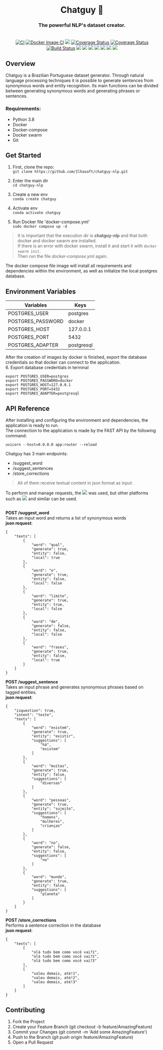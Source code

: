<div align="center">


# Chatguy 🤖
### The powerful NLP's dataset creator.  <br><br>

[![CI](https://github.com/Ilhasoft/chatguy-nlp/actions/workflows/tests.yml/badge.svg)](https://github.com/Ilhasoft/chatguy-nlp/actions/workflows/tests.yml)
[![Docker Image CI](https://github.com/Ilhasoft/chatguy-nlp/actions/workflows/docker-image.yml/badge.svg)](https://github.com/Ilhasoft/chatguy-nlp/actions/workflows/docker-image.yml)
[![](https://github.com/Ilhasoft/chatguy-nlp/actions/workflows/Tests.yml/badge.svg)]()
[![Coverage Status](https://coveralls.io/repos/github/Ilhasoft/chatguy-nlp/badge.svg?branch=main)](https://coveralls.io/github/Ilhasoft/chatguy-nlp?branch=main)
[![Coverage Status](https://coveralls.io/repos/github/Ilhasoft/chatguy-nlp/badge.svg?branch=main)](https://coveralls.io/github/Ilhasoft/chatguy-nlp?branch=dev)
[![Build Status](https://app.travis-ci.com/Ilhasoft/chatguy-nlp.svg?branch=main)](https://app.travis-ci.com/Ilhasoft/chatguy-nlp)
[![](https://img.shields.io/github/last-commit/Ilhasoft/chatguy-nlp)]()
[![](https://img.shields.io/github/contributors/Ilhasoft/chatguy-nlp)]()
[![](https://img.shields.io/github/issues-pr/Ilhasoft/chatguy-nlp)]()
[![](https://img.shields.io/github/v/tag/Ilhasoft/chatguy-nlp)]()
[![](https://img.shields.io/github/v/release/Ilhasoft/chatguy-nlp)]()
[![](https://img.shields.io/github/languages/top/Ilhasoft/chatguy-nlp)]()
[![](https://img.shields.io/badge/python-3.8-informational)]()


</div>

## Overview
Chatguy is a Brazilian Portuguese dataset generator. Through natural language processing techniques it is possible to generate sentences from synonymous words and entity recognition. Its main functions can be divided between generating synonymous words and generating phrases or sentences.

### Requirements: <br>
- Python 3.8 <br>
- Docker <br>
- Docker-compose <br>
- Docker swarm <br>
- Git <br>

## Get Started

1. First, clone the repo: <br>
```git clone https://github.com/Ilhasoft/chatguy-nlp.git  ``` <br>

2. Enter the main dir <br>
```cd chatguy-nlp  ``` 

3. Create a new env <br>
```conda create chatguy  ``` 

3. Activate env <br>
```conda activate chatguy  ``` 

4. Run Docker file 'docker-compose.yml' <br>
```sudo docker compose up -d ``` 

> It is important that the execution dir is **chatguy-nlp** and that both docker and docker swarm are installed. <br> If there is an error with docker swarm, install it and start it with ``` docker swarm init ```. <br> Then run the file *docker-compose.yml* again. <br>

The docker compose file image will install all requirements and dependencies within the environment, as well as initialize the local postgres database.

## Environment Variables
|Variables|Keys|
|------------|------------|
|POSTGRES_USER|postgres|
|POSTGRES_PASSWORD|docker|
|POSTGRES_HOST|127.0.0.1|
|POSTGRES_PORT|5432|
|POSTGRES_ADAPTER|postgresql|

After the creation of images by docker is finished, export the database credentials so that docker can connect to the application. <br>
6. Export database credentials in terminal <br>
``` 
export POSTGRES_USER=postgres
export POSTGRES_PASSWORD=docker
export POSTGRES_HOST=127.0.0.1
export POSTGRES_PORT=5432
export POSTGRES_ADAPTER=postgresql
``` 

## API Reference <br>
After installing and configuring the environment and dependencies, the application is ready to run. <br>
The connection to the application is made by the FAST API by the following command: <br>
```
uvicorn --host=0.0.0.0 app:router --reload
``` 

Chatguy has 3 main endpoints: <br>
- /suggest_word <br>
- /suggest_sentences <br>
- /store_corrections <br>

> All of them receive textual content in json format as input. <br>

To perform and manage requests, the [![](https://img.shields.io/badge/Insomnia-5849be?style=for-the-badge&logo=Insomnia&logoColor=white)]() was used, but other platforms such as [![]( https://img.shields.io/badge/Postman-FF6C37?style=for-the-badge&logo=Postman&logoColor=white )]() and similar can be used.

##
**POST /suggest_word** <br>
Takes an input word and returns a list of synonymous words <br>
**json request**:
``` 
{
	"texts": [
		{
			"word": "qual",
			"generate": true,
			"entity": false,
			"local": true
		},
		{
			"word": "o",
			"generate": true,
			"entity": false,
			"local": false
		},
		{
			"word": "limite",
			"generate": true,
			"entity": true,
			"local": false
		},
		{
			"word": "de",
			"generate": false,
			"entity": false,
			"local": false
		},
		{
			"word": "frases",
			"generate": true,
			"entity": false,
			"local": true
		}
	]
}
``` 

**POST /suggest_sentence** <br>
Takes an input phrase and generates synonymous phrases based on tagged entities. <br>
**json request**:
``` 
{
	"isquestion": true,
	"intent": "teste",
	"texts": [
		{
			"word": "existem",
			"generate": true,
			"entity": "existir",
			"suggestions": [
				"há",
				"existem"
			]
		},
		{
			"word": "muitas",
			"generate": true,
			"entity": false,
			"suggestions": [
				"diversas"
			]
		},
		{
			"word": "pessoas",
			"generate": true,
			"entity": "sujeito",
			"suggestions": [
				"homens",
				"mulheres",
				"crianças"
			]
		},
		{
			"word": "no",
			"generate": false,
			"entity": false,
			"suggestions": [
				"no"
			]
		},
		{
			"word": "mundo",
			"generate": true,
			"entity": false,
			"suggestions": [
				"planeta"
			]
		}
	]
}
```
**POST /store_corrections** <br>
Performs a sentence correction in the database <br>
**json request**:
```
{
	"texts": [
		[
			"olá tudo bem como você vai?1",
			"olá tudo bem como você vai?2",
			"olá tudo bem como você vai?3"
		],
		[
			"valeu demais, até!1",
			"valeu demais, até!2",
			"valeu demais, até!3"
		]
	]
}
```

## Contributing
1. Fork the Project
2. Create your Feature Branch (git checkout -b feature/AmazingFeature)
3. Commit your Changes (git commit -m 'Add some AmazingFeature')
4. Push to the Branch (git push origin feature/AmazingFeature)
5. Open a Pull Request


